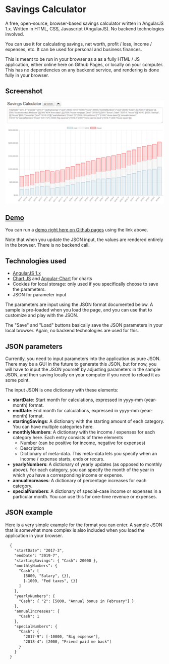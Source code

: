 # Savings Calculator

A free, open-source, browser-based savings calculator written in AngularJS 1.x. Written in HTML, CSS, Javascript (AngularJS). No backend technologies involved.

You can use it for calculating savings, net worth, profit / loss, income / expenses, etc. It can be used for personal and business finances.

This is meant to be run in your browser as a as a fully HTML / JS application, either online here on Github Pages, or locally on your computer. This has no dependencies on any backend service, and rendering is done fully in your browser.

## Screenshot

![Savings Calculator](screenshot.png "Screenshot of the Savings Calculator")

## [Demo](https://srs81.github.io/Savings-Calculator/calculator.html)

You can run a [demo right here on Github pages](https://srs81.github.io/Savings-Calculator/calculator.html) using the link above. 

Note that when you update the JSON input, the values are rendered entirely in the browser. There is no backend call. 

## Technologies used

* [AngularJS 1.x](https://angularjs.org/)
* [Chart.JS](http://www.chartjs.org/) and [Angular-Chart](http://jtblin.github.io/angular-chart.js/) for charts
* Cookies for local storage: only used if you specifically choose to save the parameters.
* JSON for parameter input

The parameters are input using the JSON format documented below. A sample is pre-loaded when you load the page, and you can use that to customize and play with the JSON.

The "Save" and "Load" buttons basically save the JSON parameters in your local browser. Again, no backend technologies are used for this.

## JSON parameters

Currently, you need to input parameters into the application as pure JSON. There may be a GUI in the future to generate this JSON, but for now, you will have to input the JSON yourself by adjusting parameters in the sample JSON, and then saving locally on your computer if you need to reload it as some point.

The input JSON is one dictionary with these elements:

* **startDate**: Start month for calculations, expressed in yyyy-mm (year-month) format.
* **endDate**: End month for calculations, expressed in yyyy-mm (year-month) format.
* **startingSavings**: A dictionary with the starting amount of each category. You can have multiple categories here.
* **monthlyNumbers**: A dictionary with the income / expenses for each category here. Each entry consists of three elements
	* Number (can be positive for income, negative for expenses)
	* Description
	* Dictionary of meta-data. This meta-data lets you specify when an income / expense starts, ends or recurs.
* **yearlyNumbers**: A dictionary of yearly updates (as opposed to monthly above). For each category, you can specify the month of the year in which you have a corresponding income or expense.
* **annualIncreases**: A dictionary of percentage increases for each category.
* **specialNumbers**: A dictionary of special-case income or expenses in a particular month. You can use this for one-time revenue or expenses.

## JSON example

Here is a very simple example for the format you can enter. A sample JSON that is somewhat more complex is also included when you load the application in your browser.

	  {
	    "startDate": "2017-3",
	    "endDate": "2019-7",
	    "startingSavings": { "Cash": 20000 },
	    "monthlyNumbers": {
	      "Cash": [
	        [5000, "Salary", {}],
	        [-1000, "Fed taxes", {}]
	      ]
	    },
	    "yearlyNumbers": {
	      "Cash": { "2": [5000, "Annual bonus in February"] }
	    },
	    "annualIncreases": {
	      "Cash": 1
	    },
	    "specialNumbers": {
	      "Cash": {
	        "2017-9": [-10000, "Big expense"],
	        "2018-4": [2000, "Friend paid me back"]
	      }
	    }
	  }

